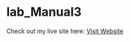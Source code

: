 # lab_Manual3
Check out my live site here: [Visit Website](https://github.com/nasheman549/lab_Manual3.git)
